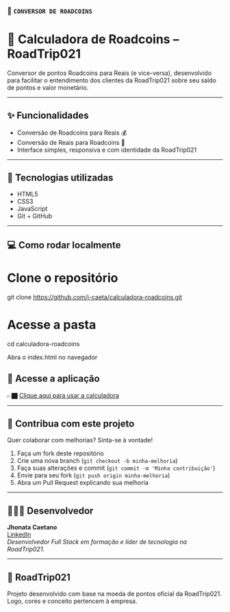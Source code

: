 ### 📝 `CONVERSOR DE ROADCOINS` 


# 🧮 Calculadora de Roadcoins – RoadTrip021

Conversor de pontos Roadcoins para Reais (e vice-versa), desenvolvido para facilitar o entendimento dos clientes da RoadTrip021 sobre seu saldo de pontos e valor monetário.

---

## ✨ Funcionalidades

- Conversão de Roadcoins para Reais 💰
- Conversão de Reais para Roadcoins 🔁
- Interface simples, responsiva e com identidade da RoadTrip021

---

## 🧠 Tecnologias utilizadas

- HTML5
- CSS3
- JavaScript
- Git + GitHub

---

## 💻 Como rodar localmente


# Clone o repositório
git clone https://github.com/j-caeta/calculadora-roadcoins.git

# Acesse a pasta
cd calculadora-roadcoins

Abra o index.html no navegador

## 🔗 Acesse a aplicação

👉🏿 [Clique aqui para usar a calculadora](https://j-caeta.github.io/conversor-roadcoins)

---

## 🤝 Contribua com este projeto

Quer colaborar com melhorias? Sinta-se à vontade!

1. Faça um fork deste repositório
2. Crie uma nova branch (`git checkout -b minha-melhoria`)
3. Faça suas alterações e commit (`git commit -m 'Minha contribuição'`)
4. Envie para seu fork (`git push origin minha-melhoria`)
5. Abra um Pull Request explicando sua melhoria

---

## 🙋🏽‍♂️ Desenvolvedor

**Jhonata Caetano**  
[LinkedIn](https://www.linkedin.com/in/jhonataclopes/)  
*Desenvolvedor Full Stack em formação e líder de tecnologia na RoadTrip021.*

---

## 🧡 RoadTrip021

Projeto desenvolvido com base na moeda de pontos oficial da RoadTrip021.  
Logo, cores e conceito pertencem à empresa.
